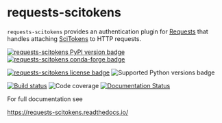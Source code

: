 # requests-scitokens

`requests-scitokens` provides an authentication plugin for
[Requests](http://requests.readthedocs.io/) that handles attaching
[SciTokens](https://scitokens.org) to HTTP requests.

[![requests-scitokens PyPI version badge](https://badge.fury.io/py/requests-scitokens.svg)](http://badge.fury.io/py/requests-scitokens)
[![requests-scitokens conda-forge badge](https://img.shields.io/conda/vn/conda-forge/requests-scitokens.svg)](https://anaconda.org/conda-forge/requests-scitokens/)

[![requests-scitokens license badge](https://img.shields.io/pypi/l/requests-scitokens.svg)](https://choosealicense.com/licenses/apache-2.0/)
![Supported Python versions badge](https://img.shields.io/pypi/pyversions/requests-scitokens.svg)

[![Build status](https://git.ligo.org/computing/software/requests-scitokens/badges/main/pipeline.svg)](https://git.ligo.org/computing/software/requests-scitokens/-/pipelines)
![Code coverage](https://git.ligo.org/computing/software/requests-scitokens/badges/main/coverage.svg)
[![Documentation Status](https://readthedocs.org/projects/requests-scitokens/badge/?version=latest)](https://requests-scitokens.readthedocs.io/en/latest/?badge=latest)

For full documentation see

<https://requests-scitokens.readthedocs.io/>
